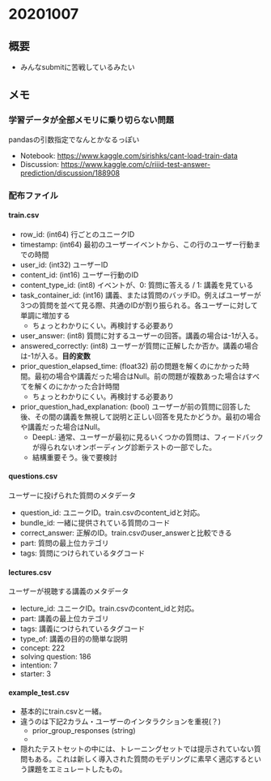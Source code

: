 # 20201007

## 概要
- みんなsubmitに苦戦しているみたい

## メモ

### 学習データが全部メモリに乗り切らない問題
pandasの引数指定でなんとかなるっぽい
- Notebook: https://www.kaggle.com/sirishks/cant-load-train-data
- Discussion: https://www.kaggle.com/c/riiid-test-answer-prediction/discussion/188908

### 配布ファイル
#### train.csv
- row_id: (int64) 行ごとのユニークID
- timestamp: (int64) 最初のユーザーイベントから、この行のユーザー行動までの時間
- user_id: (int32) ユーザーID
- content_id: (int16) ユーザー行動のID
- content_type_id: (int8) イベントが、0: 質問に答える / 1: 講義を見ている
- task_container_id: (int16) 講義、または質問のバッチID。例えばユーザーが3つの質問を並べて見る際、共通のIDが割り振られる。各ユーザーに対して単調に増加する
  - ちょっとわかりにくい。再検討する必要あり
- user_answer: (int8) 質問に対するユーザーの回答。講義の場合は-1が入る。
- answered_correctly: (int8) ユーザーが質問に正解したか否か。講義の場合は-1が入る。**目的変数**
- prior_question_elapsed_time: (float32) 前の問題を解くのにかかった時間。最初の場合や講義だった場合はNull。前の問題が複数あった場合はすべてを解くのにかかった合計時間
  - ちょっとわかりにくい。再検討する必要あり
- prior_question_had_explanation: (bool) ユーザーが前の質問に回答した後、その間の講義を無視して説明と正しい回答を見たかどうか。最初の場合や講義だった場合はNull。
  - DeepL: 通常、ユーザーが最初に見るいくつかの質問は、フィードバックが得られないオンボーディング診断テストの一部でした。
  - 結構重要そう。後で要検討

#### questions.csv
ユーザーに投げられた質問のメタデータ
- question_id: ユニークID。train.csvのcontent_idと対応。
- bundle_id: 一緒に提供されている質問のコード
- correct_answer: 正解のID。train.csvのuser_answerと比較できる
- part: 質問の最上位カテゴリ
- tags: 質問につけられているタグコード

#### lectures.csv
ユーザーが視聴する講義のメタデータ
- lecture_id: ユニークID。train.csvのcontent_idと対応。
- part: 講義の最上位カテゴリ
- tags: 講義につけられているタグコード
- type_of: 講義の目的の簡単な説明
 - concept: 222
 - solving question: 186
 - intention: 7
 - starter: 3

#### example_test.csv
- 基本的にtrain.csvと一緒。
- 違うのは下記2カラム・ユーザーのインタラクションを重視(？)
  - prior_group_responses (string) 
  -
- 隠れたテストセットの中には、トレーニングセットでは提示されていない質問もある。これは新しく導入された質問のモデリングに素早く適応するという課題をエミュレートしたもの。
